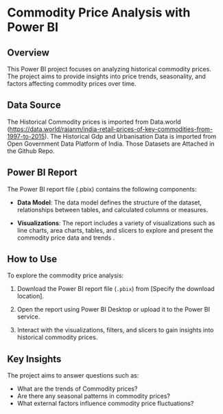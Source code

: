 # Commodity Price Analysis with Power BI

## Overview

This Power BI project focuses on analyzing historical commodity prices. The project aims to provide insights into price trends, seasonality, and factors affecting commodity prices over time.

## Data Source

The Historical Commodity prices is imported from Data.world (https://data.world/rajanm/india-retail-prices-of-key-commodities-from-1997-to-2015).
The Historical Gdp and Urbanisation Data is imported from Open Government Data Platform of India. Those Datasets are Attached in the Github Repo.

## Power BI Report

The Power BI report file (.pbix) contains the following components:

- **Data Model**: The data model defines the structure of the dataset, relationships between tables, and calculated columns or measures.
  
- **Visualizations**: The report includes a variety of visualizations such as line charts, area charts, tables, and slicers to explore and present the commodity price data and trends .


## How to Use

To explore the commodity price analysis:

1. Download the Power BI report file (`.pbix`) from [Specify the download location].

2. Open the report using Power BI Desktop or upload it to the Power BI service.

3. Interact with the visualizations, filters, and slicers to gain insights into historical commodity prices.

## Key Insights

The project aims to answer questions such as:

- What are the trends of Commodity prices?
- Are there any seasonal patterns in commodity prices?
- What external factors influence commodity price fluctuations?
